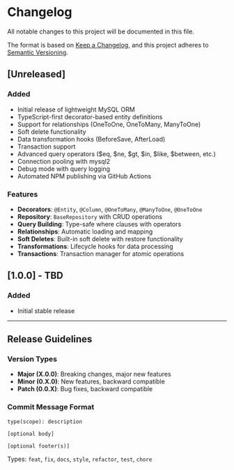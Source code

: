 # Changelog

All notable changes to this project will be documented in this file.

The format is based on [Keep a Changelog](https://keepachangelog.com/en/1.0.0/),
and this project adheres to [Semantic Versioning](https://semver.org/spec/v2.0.0.html).

## [Unreleased]

### Added
- Initial release of lightweight MySQL ORM
- TypeScript-first decorator-based entity definitions
- Support for relationships (OneToOne, OneToMany, ManyToOne)
- Soft delete functionality
- Data transformation hooks (BeforeSave, AfterLoad)
- Transaction support
- Advanced query operators ($eq, $ne, $gt, $in, $like, $between, etc.)
- Connection pooling with mysql2
- Debug mode with query logging
- Automated NPM publishing via GitHub Actions

### Features
- **Decorators**: `@Entity`, `@Column`, `@OneToMany`, `@ManyToOne`, `@OneToOne`
- **Repository**: `BaseRepository` with CRUD operations
- **Query Building**: Type-safe where clauses with operators
- **Relationships**: Automatic loading and mapping
- **Soft Deletes**: Built-in soft delete with restore functionality
- **Transformations**: Lifecycle hooks for data processing
- **Transactions**: Transaction manager for atomic operations

## [1.0.0] - TBD

### Added
- Initial stable release

---

## Release Guidelines

### Version Types
- **Major (X.0.0)**: Breaking changes, major new features
- **Minor (0.X.0)**: New features, backward compatible
- **Patch (0.0.X)**: Bug fixes, backward compatible

### Commit Message Format
```
type(scope): description

[optional body]

[optional footer(s)]
```

Types: `feat`, `fix`, `docs`, `style`, `refactor`, `test`, `chore` 